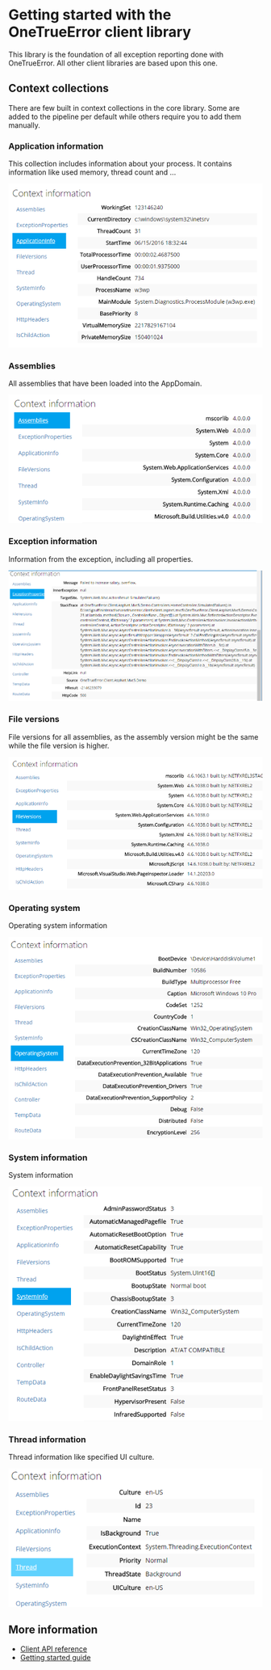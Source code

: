 Getting started with the OneTrueError client library
=================================

This library is the foundation of all exception reporting done with OneTrueError. All other client libraries are based upon this one.


## Context collections

There are  few built in context collections in the core library. Some are added to the pipeline per default while others require you to add them manually.

### Application information

This collection includes information about your process. It contains information like used memory, thread count and ...

![](collections/applicationinfo.png)

### Assemblies

All assemblies that have been loaded into the AppDomain.

![](collections/assemblies.png)

### Exception information

Information from the exception, including all properties.

![](collections/exception.png)

### File versions

File versions for all assemblies, as the assembly version might be the same while the file version is higher.

![](collections/fileversions.png)

### Operating system

Operating system information

![](collections/operatingsystem.png)

### System information

System information

![](collections/systeminfo.png)

### Thread information

Thread information like specified UI culture.

![](collections/thread.png)

## More information

* [Client API reference](http://onetrueerror.com/docs/api/client/)
* [Getting started guide](../../gettingstarted.md)
